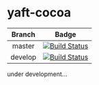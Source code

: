 # yaft-cocoa

| Branch | Badge |
| :--: | :--: |
| master | [![Build Status](https://travis-ci.com/uobikiemukot/yaft-cocoa.svg?branch=master)](https://travis-ci.com/uobikiemukot/yaft-cocoa) |
| develop | [![Build Status](https://travis-ci.com/uobikiemukot/yaft-cocoa.svg?branch=develop)](https://travis-ci.com/uobikiemukot/yaft-cocoa) |

under development...
